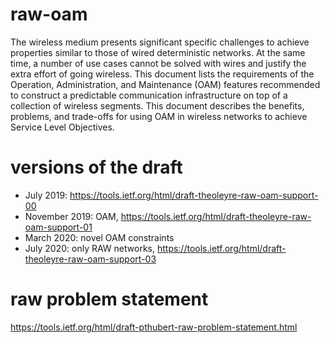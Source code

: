 # raw-oam
The wireless medium presents significant specific challenges to achieve
properties similar to those of wired deterministic networks. At the same
time, a number of use cases cannot be solved with wires and justify the
extra effort of going wireless. This document lists the requirements of
the Operation, Administration, and Maintenance (OAM) features recommended to construct a predictable communication infrastructure on top of a collection of wireless segments.  This document describes the benefits, problems, and trade-offs for using OAM in wireless networks to achieve Service Level Objectives.

# versions of the draft
* July 2019: https://tools.ietf.org/html/draft-theoleyre-raw-oam-support-00
* November 2019: OAM, https://tools.ietf.org/html/draft-theoleyre-raw-oam-support-01
* March 2020: novel OAM constraints
* July 2020: only RAW networks, https://tools.ietf.org/html/draft-theoleyre-raw-oam-support-03


# raw problem statement
https://tools.ietf.org/html/draft-pthubert-raw-problem-statement.html
